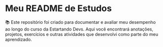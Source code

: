 # Meu README de Estudos

📚 Este repositório foi criado para documentar e avaliar meu desempenho ao longo do curso da Estartando Devs. Aqui você encontrará anotações, projetos, exercícios e outras atividades que desenvolvi como parte do meu aprendizado.
